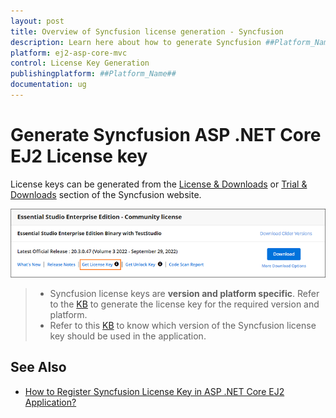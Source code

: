 ```yaml
---
layout: post
title: Overview of Syncfusion license generation - Syncfusion
description: Learn here about how to generate Syncfusion ##Platform_Name## license key for syncfusion ##Platform_Name## application for license validation.
platform: ej2-asp-core-mvc
control: License Key Generation
publishingplatform: ##Platform_Name##
documentation: ug
---
```


# Generate Syncfusion ASP .NET Core EJ2 License key

License keys can be generated from the [License & Downloads](https://syncfusion.com/account/downloads) or [Trial & Downloads](https://www.syncfusion.com/account/manage-trials/downloads) section of the Syncfusion website.

![Get Community License Key](images/get-community-license-key.png)

> * Syncfusion license keys are **version and platform specific**. Refer to the [KB](https://www.syncfusion.com/kb/8976/how-to-generate-license-key-for-licensed-products) to generate the license key for the required version and platform.
> * Refer to this [KB](https://www.syncfusion.com/kb/8951/which-version-syncfusion-license-key-should-i-use-in-my-application) to know which version of the Syncfusion license key should be used in the application.



## See Also

* [How to Register Syncfusion License Key in ASP .NET Core EJ2 Application?](https://ej2.syncfusion.com/aspnetcore/documentation/licensing/how-to-register-in-an-application)